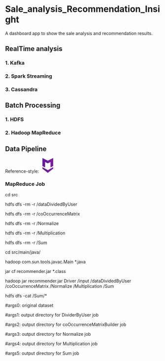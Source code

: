 # Sale_analysis_Recommendation_Insight
A dashboard app to show the sale analysis and recommendation results.
## RealTime analysis
### 1. Kafka
### 2. Spark Streaming
### 3. Cassandra

## Batch Processing 
### 1. HDFS
### 2. Hadoop MapReduce

## Data Pipeline
Reference-style: 
![alt text][logo]

[logo]: https://github.com/adam-p/markdown-here/raw/master/src/common/images/icon48.png "Logo Title Text 2"

### MapReduce Job
cd src

hdfs dfs -rm -r /dataDividedByUser

hdfs dfs -rm -r /coOccurrenceMatrix

hdfs dfs -rm -r /Normalize

hdfs dfs -rm -r /Multiplication

hdfs dfs -rm -r /Sum

cd src/main/java/

hadoop com.sun.tools.javac.Main *.java

jar cf recommender.jar *.class

hadoop jar recommender.jar Driver /input /dataDividedByUser /coOccurrenceMatrix /Normalize /Multiplication /Sum

hdfs dfs -cat /Sum/*

#args0: original dataset

#args1: output directory for DividerByUser job

#args2: output directory for coOccurrenceMatrixBuilder job

#args3: output directory for Normalize job

#args4: output directory for Multiplication job

#args5: output directory for Sum job
